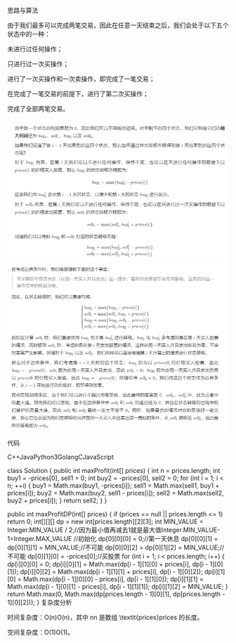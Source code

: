 思路与算法

由于我们最多可以完成两笔交易，因此在任意一天结束之后，我们会处于以下五个状态中的一种：

未进行过任何操作；

只进行过一次买操作；

进行了一次买操作和一次卖操作，即完成了一笔交易；

在完成了一笔交易的前提下，进行了第二次买操作；

完成了全部两笔交易。

![img.png](img.png)
![img_1.png](img_1.png)

代码

C++JavaPython3GolangCJavaScript

class Solution {
public int maxProfit(int[] prices) {
int n = prices.length;
int buy1 = -prices[0], sell1 = 0;
int buy2 = -prices[0], sell2 = 0;
for (int i = 1; i < n; ++i) {
buy1 = Math.max(buy1, -prices[i]);
sell1 = Math.max(sell1, buy1 + prices[i]);
buy2 = Math.max(buy2, sell1 - prices[i]);
sell2 = Math.max(sell2, buy2 + prices[i]);
}
return sell2;
}
}


public int maxProfitDP(int[] prices) {
if (prices == null || prices.length <= 1) return 0;
int[][][] dp = new int[prices.length][2][3];
int MIN_VALUE = Integer.MIN_VALUE / 2;//因为最小值再减去1就是最大值Integer.MIN_VALUE-1=Integer.MAX_VALUE
//初始化
dp[0][0][0] = 0;//第一天休息
dp[0][0][1] = dp[0][1][1] = MIN_VALUE;//不可能
dp[0][0][2] = dp[0][1][2] = MIN_VALUE;//不可能
dp[0][1][0] = -prices[0];//买股票
for (int i = 1; i < prices.length; i++) {
dp[i][0][0] = 0;
dp[i][0][1] = Math.max(dp[i - 1][1][0] + prices[i], dp[i - 1][0][1]);
dp[i][0][2] = Math.max(dp[i - 1][1][1] + prices[i], dp[i - 1][0][2]);
dp[i][1][0] = Math.max(dp[i - 1][0][0] - prices[i], dp[i - 1][1][0]);
dp[i][1][1] = Math.max(dp[i - 1][0][1] - prices[i], dp[i - 1][1][1]);
dp[i][1][2] = MIN_VALUE;
}
return Math.max(0, Math.max(dp[prices.length - 1][0][1], dp[prices.length - 1][0][2]));
}
复杂度分析

时间复杂度：O(n)O(n)，其中 nn 是数组 \textit{prices}prices 的长度。

空间复杂度：O(1)O(1)。
